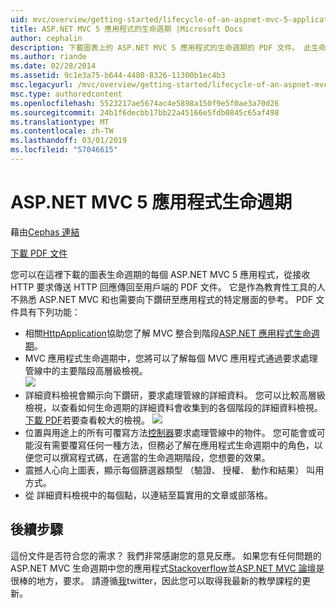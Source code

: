 ```yaml
---
uid: mvc/overview/getting-started/lifecycle-of-an-aspnet-mvc-5-application
title: ASP.NET MVC 5 應用程式的生命週期 |Microsoft Docs
author: cephalin
description: 下載圖表上的 ASP.NET MVC 5 應用程式的生命週期的 PDF 文件。 此生命週期文件提供 MVC 生命週期的高層級檢視...
ms.author: riande
ms.date: 02/28/2014
ms.assetid: 9c1e3a75-b644-4480-8326-11300b1ec4b3
msc.legacyurl: /mvc/overview/getting-started/lifecycle-of-an-aspnet-mvc-5-application
msc.type: authoredcontent
ms.openlocfilehash: 5523217ae5674ac4e5898a150f9e5f0ae3a70d26
ms.sourcegitcommit: 24b1f6decbb17bb22a45166e5fdb0845c65af498
ms.translationtype: MT
ms.contentlocale: zh-TW
ms.lasthandoff: 03/01/2019
ms.locfileid: "57046615"
---
```

<a name="lifecycle-of-an-aspnet-mvc-5-application"></a>ASP.NET MVC 5 應用程式生命週期
====================
藉由[Cephas 連結](https://github.com/cephalin)

[下載 PDF 文件](lifecycle-of-an-aspnet-mvc-5-application/_static/lifecycle-of-an-aspnet-mvc-5-application1.pdf)

您可以在這裡下載的圖表生命週期的每個 ASP.NET MVC 5 應用程式，從接收 HTTP 要求傳送 HTTP 回應傳回至用戶端的 PDF 文件。 它是作為教育性工具的人不熟悉 ASP.NET MVC 和也需要向下鑽研至應用程式的特定層面的參考。 PDF 文件具有下列功能：

- 相關[HttpApplication](https://msdn.microsoft.com/library/system.web.httpapplication.aspx)協助您了解 MVC 整合到階段[ASP.NET 應用程式生命週期](https://msdn.microsoft.com/library/bb470252.aspx)。
- MVC 應用程式生命週期中，您將可以了解每個 MVC 應用程式通過要求處理管線中的主要階段高層級檢視。  
    ![](lifecycle-of-an-aspnet-mvc-5-application/_static/image1.jpg)
- 詳細資料檢視會顯示向下鑽研，要求處理管線的詳細資料。 您可以比較高層級檢視，以查看如何生命週期的詳細資料會收集到的各個階段的詳細資料檢視。 [下載 PDF](lifecycle-of-an-aspnet-mvc-5-application/_static/lifecycle-of-an-aspnet-mvc-5-application1.pdf)若要查看較大的檢視。
    ![](lifecycle-of-an-aspnet-mvc-5-application/_static/image2.jpg)
- 位置與用途上的所有可覆寫方法[控制器](https://msdn.microsoft.com/library/system.web.mvc.controller.aspx)要求處理管線中的物件。 您可能會或可能沒有需要覆寫任何一種方法，但務必了解在應用程式生命週期中的角色，以便您可以撰寫程式碼，在適當的生命週期階段，您想要的效果。
- 震撼人心向上圖表，顯示每個篩選器類型 （驗證、 授權、 動作和結果） 叫用方式。
- 從 詳細資料檢視中的每個點，以連結至篇實用的文章或部落格。


## <a name="next-steps"></a>後續步驟

這份文件是否符合您的需求？ 我們非常感謝您的意見反應。 如果您有任何問題的 ASP.NET MVC 生命週期中您的應用程式[Stackoverflow](http://stackoverflow.com/help)並[ASP.NET MVC 論壇](https://forums.asp.net/1146.aspx)是很棒的地方，要求。 請遵循[我](https://twitter.com/Cephas_MSFT)twitter，因此您可以取得我最新的教學課程的更新。
